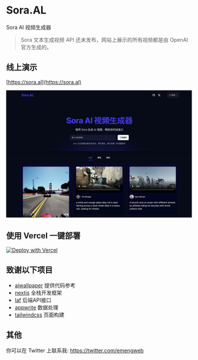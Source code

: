 # Sora.AL

Sora AI 视频生成器

> Sora 文本生成视频 API 还未发布，网站上展示的所有视频都是由 OpenAI 官方生成的。

## 线上演示

[https://sora.al](https://sora.al)

![preview](./preview_cn.png)

## 使用 Vercel 一键部署

[![Deploy with Vercel](https://vercel.com/button)](https://vercel.com/new/clone?repository-url=https%3A%2F%2Fgithub.com%2Femengweb%2Fsoraal&env=POSTGRES_URL,WEB_BASE_URI&envDescription=POSTGRES_URL%20needed%20for%20the%20application&project-name=my-sora-project&repository-name=my-sora-project&redirect-url=https%3A%2F%2Fsora.al&demo-title=Sora.AL&demo-description=Sora%20AI%20Video%20generator&demo-url=https%3A%2F%2Fsora.al&demo-image=https%3A%2F%2Fgithub.com%2Femengweb%2Fsoraal%2Fraw%2Fmain%2Fpreview.png)


## 致谢以下项目

- [aiwallpaper](https://aiwallpaper.shop/) 提供代码参考
- [nextjs](https://nextjs.org/docs) 全栈开发框架
- [laf](https://laf.run/) 后端API接口
- [appwrite](https://appwrite.io/) 数据处理
- [tailwindcss](https://tailwindcss.com/) 页面构建

## 其他

你可以在 Twitter 上联系我: https://twitter.com/emengweb

